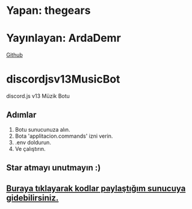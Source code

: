 # Yapan: thegears
# Yayınlayan: ArdaDemr

[Github](https://github.com/thegears/discordjsv13MusicBot)



# discordjsv13MusicBot
discord.js v13 Müzik Botu

## Adımlar
1) Botu sunucunuza alın.
2) Bota 'applitacion.commands' izni verin.
3) .env doldurun.
4) Ve çalıştırın.

## Star atmayı unutmayın :)

## [Buraya tıklayarak kodlar paylaştığım sunucuya gidebilirsiniz.](https://discord.gg/Pur3RnGua2)
